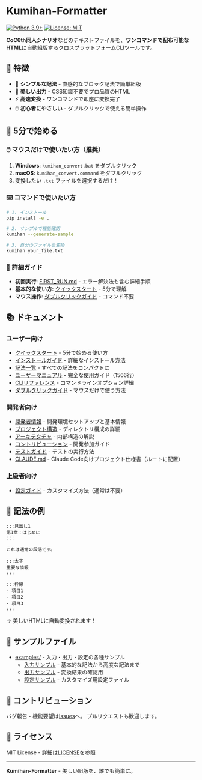 # Kumihan-Formatter

[![Python 3.9+](https://img.shields.io/badge/python-3.9+-blue.svg)](https://www.python.org/downloads/)
[![License: MIT](https://img.shields.io/badge/License-MIT-yellow.svg)](https://opensource.org/licenses/MIT)

**CoC6th同人シナリオ**などのテキストファイルを、**ワンコマンドで配布可能なHTML**に自動組版するクロスプラットフォームCLIツールです。

## 🎯 特徴

- 📝 **シンプルな記法** - 直感的なブロック記法で簡単組版
- 🎨 **美しい出力** - CSS知識不要でプロ品質のHTML
- ⚡ **高速変換** - ワンコマンドで即座に変換完了
- 🖱️ **初心者にやさしい** - ダブルクリックで使える簡単操作

## 🚀 5分で始める

### 🖱️ マウスだけで使いたい方（推奨）
1. **Windows**: `kumihan_convert.bat` をダブルクリック
2. **macOS**: `kumihan_convert.command` をダブルクリック
3. 変換したい `.txt` ファイルを選択するだけ！

### ⌨️ コマンドで使いたい方
```bash
# 1. インストール
pip install -e .

# 2. サンプルで機能確認
kumihan --generate-sample

# 3. 自分のファイルを変換
kumihan your_file.txt
```

### 📖 詳細ガイド
- **初回実行**: [FIRST_RUN.md](FIRST_RUN.md) - エラー解決法も含む詳細手順
- **基本的な使い方**: [クイックスタート](docs/user/QUICK_START.txt) - 5分で理解
- **マウス操作**: [ダブルクリックガイド](docs/user/DOUBLE_CLICK_GUIDE.md) - コマンド不要

## 📚 ドキュメント

### ユーザー向け
- [クイックスタート](docs/user/QUICK_START.txt) - 5分で始める使い方
- [インストールガイド](docs/user/INSTALL.md) - 詳細なインストール方法
- [記法一覧](docs/user/SYNTAX_CHEATSHEET.txt) - すべての記法をコンパクトに
- [ユーザーマニュアル](docs/user/USER_MANUAL.txt) - 完全な使用ガイド（1566行）
- [CLIリファレンス](docs/user/CLI_REFERENCE.md) - コマンドラインオプション詳細
- [ダブルクリックガイド](docs/user/DOUBLE_CLICK_GUIDE.md) - マウスだけで使う方法

### 開発者向け
- [開発者情報](dev/README.md) - 開発環境セットアップと基本情報
- [プロジェクト構造](docs/STRUCTURE.md) - ディレクトリ構成の詳細
- [アーキテクチャ](docs/dev/ARCHITECTURE.md) - 内部構造の解説
- [コントリビューション](docs/dev/CONTRIBUTING.md) - 開発参加ガイド
- [テストガイド](docs/dev/TESTING.md) - テストの実行方法
- [CLAUDE.md](CLAUDE.md) - Claude Code向けプロジェクト仕様書（ルートに配置）

### 上級者向け
- [設定ガイド](docs/user/CONFIG_GUIDE.md) - カスタマイズ方法（通常は不要）

## 📝 記法の例

```text
:::見出し1
第1章：はじめに
:::

これは通常の段落です。

:::太字
重要な情報
:::

:::枠線
- 項目1
- 項目2
- 項目3
:::
```

→ 美しいHTMLに自動変換されます！

## 📁 サンプルファイル

- [examples/](examples/) - 入力・出力・設定の各種サンプル
  - [入力サンプル](examples/input/) - 基本的な記法から高度な記法まで
  - [出力サンプル](examples/output/) - 変換結果の確認用
  - [設定サンプル](examples/config/) - カスタマイズ用設定ファイル

## 🤝 コントリビューション

バグ報告・機能要望は[Issues](https://github.com/mo9mo9-uwu-mo9mo9/Kumihan-Formatter/issues)へ。
プルリクエストも歓迎します。

## 📄 ライセンス

MIT License - 詳細は[LICENSE](LICENSE)を参照

---

**Kumihan-Formatter** - 美しい組版を、誰でも簡単に。